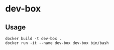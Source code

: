 # dev-box
## Usage
```
docker build -t dev-box .
docker run -it --name dev-box dev-box bin/bash
```
